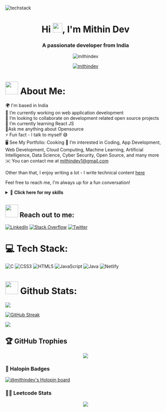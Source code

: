 

![techstack](https://user-images.githubusercontent.com/52347812/137624699-ce6bb7ee-eb84-46f1-ac69-c4b78b22db90.png)
<h1 align="center">Hi <img src="https://media.giphy.com/media/hvRJCLFzcasrR4ia7z/giphy.gif" width="30px">, I'm Mithin  Dev</h1>
<h3 align="center">A passionate developer from India</h3>


<p align="center"> <img src="https://komarev.com/ghpvc/?username=mithindev&label=Profile%20views&color=0e75b6&style=flat" alt="mithindev" /> </p>

<p align="center"> <a href="https://twitter.com/mithindev" target="blank"><img src="https://img.shields.io/twitter/follow/mithindev?logo=twitter&style=for-the-badge" alt="mithindev" /></a> </p>

#  <img src="https://media.giphy.com/media/WUlplcMpOCEmTGBtBW/giphy.gif" width="40"> **About Me:**
🌍  I'm based in India <br> 🔭 I’m currently working on web application development<br>👯 I’m looking to collaborate on development related open source projects<br>🌱 I’m currently learning React JS<br>💬Ask me anything about Opensource<br>⚡ Fun fact - I talk to myself 😅 <br>🖥️ See My Portfolio: Cooking 🌱 I’m interested in Coding, App Development, Web Development, Cloud Computing, Machine Learning, Artificial Intelligence, Data Science, Cyber Security, Open Source, and many more<br> ✉️  You can contact me at [mithindev1@gmail.com](mailto:mithindev1@gmail.com) 

Other than that, I enjoy writing a lot - I write technical content [here](https://mithin.hashnode.dev) 
<!-- and on quirky topics at my personal blog [here](https://google.com). -->

Feel free to reach me, I'm always up for a fun conversation!

 <details>
    <summary> 💪 <b> Click here for my skills </b></summary>

<br />
    
Languages:

<p>
    <a><img src="https://img.shields.io/badge/java-14354C?style=for-the-badge&logo=java&logoColor=white" /></a>
    <a><img src="https://img.shields.io/badge/JavaScript-323330?style=for-the-badge&logo=javascript&logoColor=F7DF1E" /></a>
    <a><img src="https://img.shields.io/badge/C-777BB4?style=for-the-badge&logo=C&logoColor=white" /><a>
    <a><img src="https://img.shields.io/badge/Matlab-000000?style=for-the-badge&logo=matlab&logoColor=white" /></a>
</p>

Backend frameworks:

<p>
    <a><img src="https://img.shields.io/badge/Node.js-339933?style=for-the-badge&logo=nodedotjs&logoColor=white" /></a>

</p>

Frontend frameworks:

<p>
    <a><img src="https://img.shields.io/badge/React-20232A?style=for-the-badge&logo=react&logoColor=61DAFB" /><a>
</p>
        
Databases:
<p>
    <a><img src="https://img.shields.io/badge/MySQL-005C84?style=for-the-badge&logo=mysql&logoColor=white" /><a>
</p>
</details>



## <img src="https://media.giphy.com/media/LnQjpWaON8nhr21vNW/giphy.gif" width="40"> **Reach out to me:** ️
[![LinkedIn](https://img.shields.io/badge/LinkedIn-%230077B5.svg?logo=linkedin&logoColor=white)](https://www.linkedin.com/in/mithin-dev-a-397983247/) [![Stack Overflow](https://img.shields.io/badge/-Stackoverflow-FE7A16?logo=stack-overflow&logoColor=white)](https://stackoverflow.com/users/https://stackoverflow.com/users/19722963/mithin-dev) [![Twitter](https://img.shields.io/badge/Twitter-%231DA1F2.svg?logo=Twitter&logoColor=white)](https://twitter.com/mithindev) 

# 💻 Tech Stack:
![C](https://img.shields.io/badge/c-%2300599C.svg?style=for-the-badge&logo=c&logoColor=white) ![CSS3](https://img.shields.io/badge/css3-%231572B6.svg?style=for-the-badge&logo=css3&logoColor=white) ![HTML5](https://img.shields.io/badge/html5-%23E34F26.svg?style=for-the-badge&logo=html5&logoColor=white) ![JavaScript](https://img.shields.io/badge/javascript-%23323330.svg?style=for-the-badge&logo=javascript&logoColor=%23F7DF1E) ![Java](https://img.shields.io/badge/java-%23ED8B00.svg?style=for-the-badge&logo=java&logoColor=white) ![Netlify](https://img.shields.io/badge/netlify-%23000000.svg?style=for-the-badge&logo=netlify&logoColor=#00C7B7) 
# <img src="https://media.giphy.com/media/ZCN6F3FAkwsyOGU2RS/giphy.gif" width="40"> **Github Stats:**

<p align="left">
  <img align="center" src="https://github-readme-stats.vercel.app/api?username=mithindev&theme=tokyonight&hide_border=false&include_all_commits=true&count_private=true"/>
</p>
<!-- <p align="center">
  <img align="center" src="https://github-readme-streak-stats.herokuapp.com/?user=mithindev&theme=tokyonight&hide_border=false"/>

</p> -->

[![GitHub Streak](https://github-readme-streak-stats.herokuapp.com?user=mithindev&theme=tokyonight)](https://git.io/streak-stats)
     
<p align="left">

  <img align="center" src="https://github-readme-stats.vercel.app/api/top-langs/?username=mithindev&theme=tokyonight&hide_border=false&include_all_commits=true&count_private=true&layout=compact"/>
</p>

## 🏆 GitHub Trophies
<p align="center">
  <img align="center" src="https://github-profile-trophy.vercel.app/?username=mithindev"/>
</p>

### 🎀 Halopin Badges
[![@mithindev's Holopin board](https://holopin.me/mithindev)](https://holopin.io/@mithindev)

### 🧑‍💻 Leetcode Stats
<p align="center">
  <img align="center" src="https://leetcard.jacoblin.cool/mithindev?theme=unicorn"/>
</p>

<!-- ## Watch my contributions get eaten by a snake🐍
![snake gif](https://github.com/mithindev/mithindev/blob/output/github-contribution-grid-snake.svg) -->


